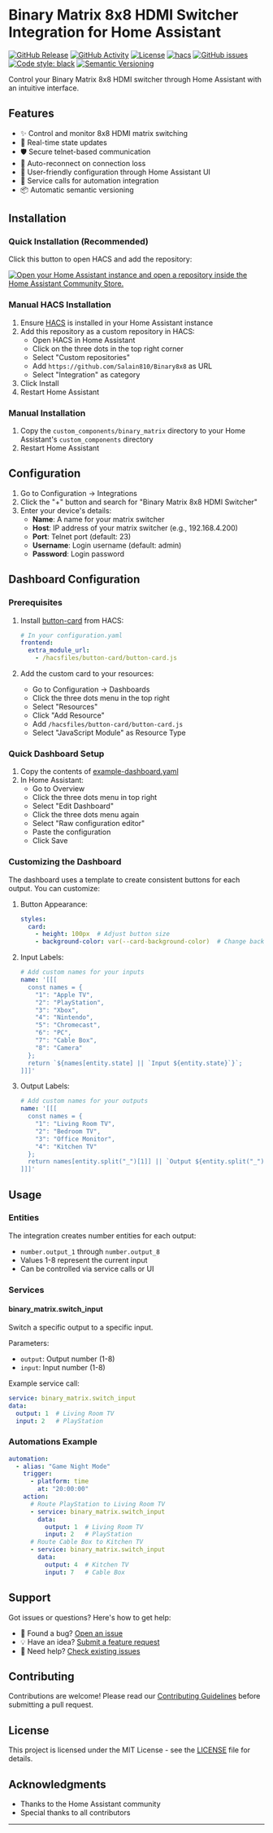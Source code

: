 # Binary Matrix 8x8 HDMI Switcher Integration for Home Assistant

[![GitHub Release][releases-shield]][releases]
[![GitHub Activity][commits-shield]][commits]
[![License][license-shield]](LICENSE)
[![hacs][hacsbadge]][hacs]
[![GitHub issues](https://img.shields.io/github/issues/Salain810/Binary8x8)](https://github.com/Salain810/Binary8x8/issues)
[![Code style: black](https://img.shields.io/badge/code%20style-black-000000.svg)](https://github.com/psf/black)
[![Semantic Versioning](https://img.shields.io/badge/Semantic%20Versioning-2.0.0-brightgreen)](https://semver.org/)

Control your Binary Matrix 8x8 HDMI switcher through Home Assistant with an intuitive interface.

## Features

- ✨ Control and monitor 8x8 HDMI matrix switching
- 🔄 Real-time state updates
- 🛡️ Secure telnet-based communication
- 🔌 Auto-reconnect on connection loss
- 🎯 User-friendly configuration through Home Assistant UI
- 🤖 Service calls for automation integration
- 📦 Automatic semantic versioning

## Installation

### Quick Installation (Recommended)

Click this button to open HACS and add the repository:

[![Open your Home Assistant instance and open a repository inside the Home Assistant Community Store.][add-repo-shield]][add-repo]

### Manual HACS Installation

1. Ensure [HACS](https://hacs.xyz) is installed in your Home Assistant instance
2. Add this repository as a custom repository in HACS:
   - Open HACS in Home Assistant
   - Click on the three dots in the top right corner
   - Select "Custom repositories"
   - Add `https://github.com/Salain810/Binary8x8` as URL
   - Select "Integration" as category
3. Click Install
4. Restart Home Assistant

### Manual Installation

1. Copy the `custom_components/binary_matrix` directory to your Home Assistant's `custom_components` directory
2. Restart Home Assistant

## Configuration

1. Go to Configuration -> Integrations
2. Click the "+" button and search for "Binary Matrix 8x8 HDMI Switcher"
3. Enter your device's details:
   - **Name**: A name for your matrix switcher
   - **Host**: IP address of your matrix switcher (e.g., 192.168.4.200)
   - **Port**: Telnet port (default: 23)
   - **Username**: Login username (default: admin)
   - **Password**: Login password

## Dashboard Configuration

### Prerequisites

1. Install [button-card](https://github.com/custom-cards/button-card) from HACS:
   ```yaml
   # In your configuration.yaml
   frontend:
     extra_module_url:
       - /hacsfiles/button-card/button-card.js
   ```

2. Add the custom card to your resources:
   - Go to Configuration -> Dashboards
   - Click the three dots menu in the top right
   - Select "Resources"
   - Click "Add Resource"
   - Add `/hacsfiles/button-card/button-card.js`
   - Select "JavaScript Module" as Resource Type

### Quick Dashboard Setup

1. Copy the contents of [example-dashboard.yaml](example-dashboard.yaml)
2. In Home Assistant:
   - Go to Overview
   - Click the three dots menu in top right
   - Select "Edit Dashboard"
   - Click the three dots menu again
   - Select "Raw configuration editor"
   - Paste the configuration
   - Click Save

### Customizing the Dashboard

The dashboard uses a template to create consistent buttons for each output. You can customize:

1. Button Appearance:
   ```yaml
   styles:
     card:
       - height: 100px  # Adjust button size
       - background-color: var(--card-background-color)  # Change background
   ```

2. Input Labels:
   ```yaml
   # Add custom names for your inputs
   name: '[[[ 
     const names = {
       "1": "Apple TV",
       "2": "PlayStation",
       "3": "Xbox",
       "4": "Nintendo",
       "5": "Chromecast",
       "6": "PC",
       "7": "Cable Box",
       "8": "Camera"
     };
     return `${names[entity.state] || `Input ${entity.state}`}`;
   ]]]'
   ```

3. Output Labels:
   ```yaml
   # Add custom names for your outputs
   name: '[[[ 
     const names = {
       "1": "Living Room TV",
       "2": "Bedroom TV",
       "3": "Office Monitor",
       "4": "Kitchen TV"
     };
     return names[entity.split("_")[1]] || `Output ${entity.split("_")[1]}`;
   ]]]'
   ```

## Usage

### Entities

The integration creates number entities for each output:
- `number.output_1` through `number.output_8`
- Values 1-8 represent the current input
- Can be controlled via service calls or UI

### Services

#### binary_matrix.switch_input
Switch a specific output to a specific input.

Parameters:
- `output`: Output number (1-8)
- `input`: Input number (1-8)

Example service call:
```yaml
service: binary_matrix.switch_input
data:
  output: 1  # Living Room TV
  input: 2   # PlayStation
```

### Automations Example

```yaml
automation:
  - alias: "Game Night Mode"
    trigger:
      - platform: time
        at: "20:00:00"
    action:
      # Route PlayStation to Living Room TV
      - service: binary_matrix.switch_input
        data:
          output: 1  # Living Room TV
          input: 2   # PlayStation
      # Route Cable Box to Kitchen TV
      - service: binary_matrix.switch_input
        data:
          output: 4  # Kitchen TV
          input: 7   # Cable Box
```

## Support

Got issues or questions? Here's how to get help:

- 🐛 Found a bug? [Open an issue](https://github.com/Salain810/Binary8x8/issues)
- 💡 Have an idea? [Submit a feature request](https://github.com/Salain810/Binary8x8/issues)
- 🤔 Need help? [Check existing issues](https://github.com/Salain810/Binary8x8/issues?q=is%3Aissue)

## Contributing

Contributions are welcome! Please read our [Contributing Guidelines](CONTRIBUTING.md) before submitting a pull request.

## License

This project is licensed under the MIT License - see the [LICENSE](LICENSE) file for details.

## Acknowledgments

- Thanks to the Home Assistant community
- Special thanks to all contributors

---

[releases-shield]: https://img.shields.io/github/release/Salain810/Binary8x8.svg
[releases]: https://github.com/Salain810/Binary8x8/releases
[commits-shield]: https://img.shields.io/github/commit-activity/y/Salain810/Binary8x8.svg
[commits]: https://github.com/Salain810/Binary8x8/commits/main
[hacs]: https://github.com/hacs/integration
[hacsbadge]: https://img.shields.io/badge/HACS-Custom-orange.svg
[license-shield]: https://img.shields.io/github/license/Salain810/Binary8x8.svg
[add-repo-shield]: https://my.home-assistant.io/badges/hacs_repository.svg
[add-repo]: https://my.home-assistant.io/redirect/hacs_repository/?owner=Salain810&repository=Binary8x8&category=integration